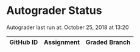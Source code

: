 # Autograder Status
Autograder last run at: October 25, 2018 at 13:20

| GitHub ID | Assignment | Graded Branch |
|-----------|------------|---------------|
